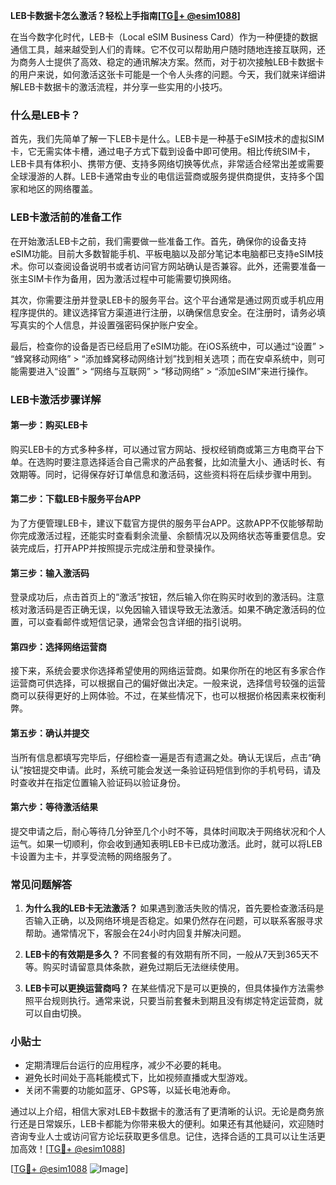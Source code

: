 **LEB卡数据卡怎么激活？轻松上手指南[[TG💪+ @esim1088](https://t.me/s/esim1088)]**

在当今数字化时代，LEB卡（Local eSIM Business Card）作为一种便捷的数据通信工具，越来越受到人们的青睐。它不仅可以帮助用户随时随地连接互联网，还为商务人士提供了高效、稳定的通讯解决方案。然而，对于初次接触LEB卡数据卡的用户来说，如何激活这张卡可能是一个令人头疼的问题。今天，我们就来详细讲解LEB卡数据卡的激活流程，并分享一些实用的小技巧。

### 什么是LEB卡？

首先，我们先简单了解一下LEB卡是什么。LEB卡是一种基于eSIM技术的虚拟SIM卡，它无需实体卡槽，通过电子方式下载到设备中即可使用。相比传统SIM卡，LEB卡具有体积小、携带方便、支持多网络切换等优点，非常适合经常出差或需要全球漫游的人群。LEB卡通常由专业的电信运营商或服务提供商提供，支持多个国家和地区的网络覆盖。

### LEB卡激活前的准备工作

在开始激活LEB卡之前，我们需要做一些准备工作。首先，确保你的设备支持eSIM功能。目前大多数智能手机、平板电脑以及部分笔记本电脑都已支持eSIM技术。你可以查阅设备说明书或者访问官方网站确认是否兼容。此外，还需要准备一张主SIM卡作为备用，因为激活过程中可能需要切换网络。

其次，你需要注册并登录LEB卡的服务平台。这个平台通常是通过网页或手机应用程序提供的。建议选择官方渠道进行注册，以确保信息安全。在注册时，请务必填写真实的个人信息，并设置强密码保护账户安全。

最后，检查你的设备是否已经启用了eSIM功能。在iOS系统中，可以通过“设置” > “蜂窝移动网络” > “添加蜂窝移动网络计划”找到相关选项；而在安卓系统中，则可能需要进入“设置” > “网络与互联网” > “移动网络” > “添加eSIM”来进行操作。

### LEB卡激活步骤详解

#### 第一步：购买LEB卡

购买LEB卡的方式多种多样，可以通过官方网站、授权经销商或第三方电商平台下单。在选购时要注意选择适合自己需求的产品套餐，比如流量大小、通话时长、有效期等。同时，记得保存好订单信息和激活码，这些资料将在后续步骤中用到。

#### 第二步：下载LEB卡服务平台APP

为了方便管理LEB卡，建议下载官方提供的服务平台APP。这款APP不仅能够帮助你完成激活过程，还能实时查看剩余流量、余额情况以及网络状态等重要信息。安装完成后，打开APP并按照提示完成注册和登录操作。

#### 第三步：输入激活码

登录成功后，点击首页上的“激活”按钮，然后输入你在购买时收到的激活码。注意核对激活码是否正确无误，以免因输入错误导致无法激活。如果不确定激活码的位置，可以查看邮件或短信记录，通常会包含详细的指引说明。

#### 第四步：选择网络运营商

接下来，系统会要求你选择希望使用的网络运营商。如果你所在的地区有多家合作运营商可供选择，可以根据自己的偏好做出决定。一般来说，选择信号较强的运营商可以获得更好的上网体验。不过，在某些情况下，也可以根据价格因素来权衡利弊。

#### 第五步：确认并提交

当所有信息都填写完毕后，仔细检查一遍是否有遗漏之处。确认无误后，点击“确认”按钮提交申请。此时，系统可能会发送一条验证码短信到你的手机号码，请及时查收并在指定位置输入验证码以验证身份。

#### 第六步：等待激活结果

提交申请之后，耐心等待几分钟至几个小时不等，具体时间取决于网络状况和个人运气。如果一切顺利，你会收到通知表明LEB卡已成功激活。此时，就可以将LEB卡设置为主卡，并享受流畅的网络服务了。

### 常见问题解答

1. **为什么我的LEB卡无法激活？**
   如果遇到激活失败的情况，首先要检查激活码是否输入正确，以及网络环境是否稳定。如果仍然存在问题，可以联系客服寻求帮助。通常情况下，客服会在24小时内回复并解决问题。

2. **LEB卡的有效期是多久？**
   不同套餐的有效期有所不同，一般从7天到365天不等。购买时请留意具体条款，避免过期后无法继续使用。

3. **LEB卡可以更换运营商吗？**
   在某些情况下是可以更换的，但具体操作方法需参照平台规则执行。通常来说，只要当前套餐未到期且没有绑定特定运营商，就可以自由切换。

### 小贴士

- 定期清理后台运行的应用程序，减少不必要的耗电。
- 避免长时间处于高耗能模式下，比如视频直播或大型游戏。
- 关闭不需要的功能如蓝牙、GPS等，以延长电池寿命。

通过以上介绍，相信大家对LEB卡数据卡的激活有了更清晰的认识。无论是商务旅行还是日常娱乐，LEB卡都能为你带来极大的便利。如果还有其他疑问，欢迎随时咨询专业人士或访问官方论坛获取更多信息。记住，选择合适的工具可以让生活更加高效！[[TG💪+ @esim1088](https://t.me/s/esim1088)]

[[TG💪+ @esim1088](https://t.me/s/esim1088) ![Image](https://i.postimg.cc/4NQfJmqS/Snipaste-2025-05-13-00-14-12.png)]